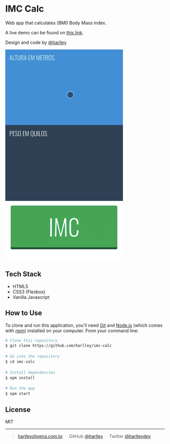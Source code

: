 # IMC Calc

Web app that calculates (BMI) Body Mass index. 

A live demo can be found on [this link](https://imc-calc-djjpbvwppd.now.sh/). 

Design and code by [@harlley](https://github.com/harlley)

![screenshot](img/imc-calc.gif)

## Tech Stack

* HTML5
* CSS3 (Flexbox)
* Vanilla Javascript

## How to Use

To clone and run this application, you'll need [Git](https://git-scm.com) and [Node.js](https://nodejs.org/en/download/) (which comes with [npm](http://npmjs.com)) installed on your computer. From your command line:

```bash
# Clone this repository
$ git clone https://github.com/harlley/imc-calc

# Go into the repository
$ cd imc-calc

# Install dependencies
$ npm install

# Run the app
$ npm start
```

## License

MIT

---

> [harlleyoliveira.com.br](http://harlleyoliveira.com.br) &nbsp;&middot;&nbsp;
> GitHub [@harlley](https://github.com/harlley) &nbsp;&middot;&nbsp;
> Twitter [@harlleydev](https://twitter.com/harlleydev)

